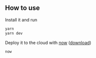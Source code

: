 ## How to use

Install it and run

```bash
yarn
yarn dev
```

Deploy it to the cloud with [now](https://zeit.co/now) ([download](https://zeit.co/download))

```bash
now
```
